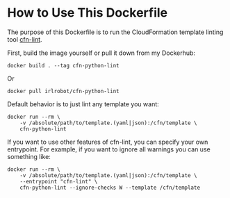 # How to Use This Dockerfile
The purpose of this Dockerfile is to run the CloudFormation template linting tool [cfn-lint](https://github.com/awslabs/cfn-python-lint).

First, build the image yourself or pull it down from my Dockerhub:
```
docker build . --tag cfn-python-lint
```
Or
```
docker pull irlrobot/cfn-python-lint
```

Default behavior is to just lint any template you want:
```
docker run --rm \
    -v /absolute/path/to/template.(yaml|json):/cfn/template \
    cfn-python-lint
```

If you want to use other features of cfn-lint, you can specify your own entrypoint. For example, if you want to ignore all warnings you can use something like:
```
docker run --rm \
    -v /absolute/path/to/template.(yaml|json):/cfn/template \
    --entrypoint "cfn-lint" \
    cfn-python-lint --ignore-checks W --template /cfn/template
```
